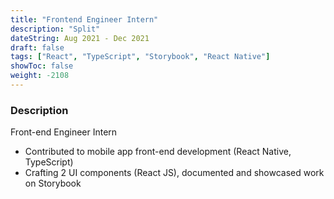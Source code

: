 ```yaml
---
title: "Frontend Engineer Intern"
description: "Split"
dateString: Aug 2021 - Dec 2021
draft: false
tags: ["React", "TypeScript", "Storybook", "React Native"]
showToc: false
weight: -2108
---
```


### Description

Front-end Engineer Intern

- Contributed to mobile app front-end development (React Native, TypeScript)
- Crafting 2 UI components (React JS), documented and showcased work on Storybook
